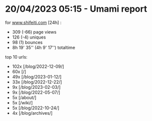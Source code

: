 # 20/04/2023 05:15 - Umami report
for www.shifeiti.com [24h] :

 - 309 (-66) page views
 - 126 (-4) uniques
 - 98 (1) bounces
 - 8h 19' 35'' (4h 9' 17'') totaltime


top 10 urls:
 - 102x [/blog/2022-12-09/]
 - 60x [/]
 - 49x [/blog/2023-01-12/]
 - 33x [/blog/2022-12-22/]
 - 9x [/blog/2023-02-03/]
 - 9x [/blog/2022-05-07/]
 - 5x [/about/]
 - 5x [/wiki/]
 - 5x [/blog/2022-10-24/]
 - 4x [/blog/archives/]


